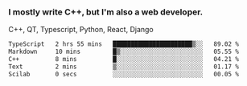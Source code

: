 <h3>I mostly write C++, but I'm also a web developer.</h3>
<p>C++, QT, Typescript, Python, React, Django</p>

<!--START_SECTION:waka-->

```txt
TypeScript   2 hrs 55 mins   ██████████████████████▒░░   89.02 %
Markdown     10 mins         █▒░░░░░░░░░░░░░░░░░░░░░░░   05.55 %
C++          8 mins          █░░░░░░░░░░░░░░░░░░░░░░░░   04.21 %
Text         2 mins          ▒░░░░░░░░░░░░░░░░░░░░░░░░   01.17 %
Scilab       0 secs          ░░░░░░░░░░░░░░░░░░░░░░░░░   00.05 %
```

<!--END_SECTION:waka-->
